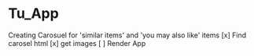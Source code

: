 # Tu_App

Creating Carosuel for 'similar items' and 'you may also like' items
[x] Find carosel html
[x] get images
[ ] Render App